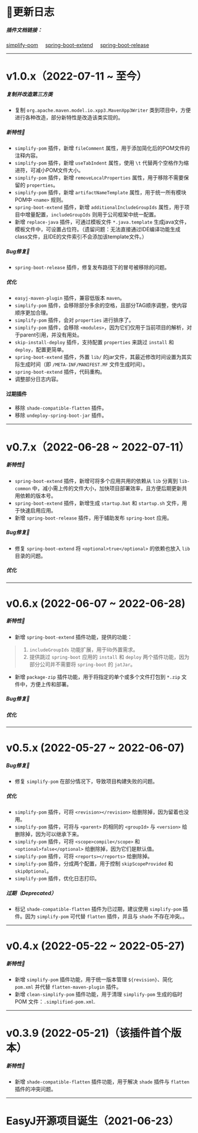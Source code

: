 # 🚀更新日志

##### 插件文档链接：

<a href="./docs/#/maven-plugin/simplify-pom" target="_blank">simplify-pom</a>&nbsp;&nbsp;&nbsp;&nbsp;
<a href="./docs/#/maven-plugin/spring-boot-extend" target="_blank">spring-boot-extend</a>&nbsp;&nbsp;&nbsp;&nbsp;
<a href="./docs/#/maven-plugin/spring-boot-release" target="_blank">spring-boot-release</a>

---------------------------------------------------------------------------------------------------------------------------

# v1.0.x（2022-07-11 ~ 至今）

##### 复制并改造第三方类

* 复制 `org.apache.maven.model.io.xpp3.MavenXpp3Writer` 类到项目中，方便进行各种改造，部分新特性是改造该类实现的。

##### 新特性🐣

* `simplify-pom` 插件，新增 `fileComment` 属性，用于添加简化后的POM文件的注释内容。
* `simplify-pom` 插件，新增 `useTabIndent` 属性，使用 `\t` 代替两个空格作为缩进符，可减小POM文件大小。
* `simplify-pom` 插件，新增 `removeLocalProperties` 属性，用于移除不需要保留的 `properties`。
* `simplify-pom` 插件，新增 `artifactNameTemplate` 属性，用于统一所有模块POM中 `<name>` 规则。
* `spring-boot-extend` 插件，新增 `additionalIncludeGroupIds` 属性，用于项目中增量配置，`includeGroupIds` 则用于公司框架中统一配置。
* 新增 `replace-java` 插件，可通过模板文件 `*.java.template` 生成java文件，模板文件中，可设置占位符。（遗留问题：无法直接通过IDE编译功能生成class文件，且IDE的文件索引不会添加该template文件。）

##### Bug修复🐞

* `spring-boot-release` 插件，修复发布路径下的冒号被移除的问题。

##### 优化

* `easyj-maven-plugin` 插件，兼容低版本 `maven`。
* `simplify-pom` 插件，会移除部分多余的空格，且部分TAG顺序调整，使内容顺序更加合理。
* `simplify-pom` 插件，会对 `properties` 进行排序了。
* `simplify-pom` 插件，会移除 `<modules>`，因为它们仅用于当前项目的解析，对于parent引用，并没有用处。
* `skip-install-deploy` 插件，支持配置 `properties` 来跳过 `install` 和 `deploy`，配置更简单。
* `spring-boot-extend` 插件，外置 `lib/` 的jar文件，其最近修改时间设置为其实际生成时间（即 `/META-INF/MANIFEST.MF` 文件生成时间）。
* `spring-boot-extend` 插件，代码重构。
* 调整部分日志内容。

#### 过期插件

* 移除 `shade-compatible-flatten` 插件。
* 移除 `undeploy-spring-boot-jar` 插件。


---------------------------------------------------------------------------------------------------------------------------

# v0.7.x（2022-06-28 ~ 2022-07-11）

##### 新特性🐣

* `spring-boot-extend` 插件，新增可将多个应用共用的依赖从 `lib` 分离到 `lib-common` 中，减小需上传的文件大小，加快项目部署效率，且方便后期更新共用依赖的版本号。
* `spring-boot-extend` 插件，新增生成 `startup.bat` 和 `startup.sh` 文件，用于快速启用应用。
* 新增 `spring-boot-release` 插件，用于辅助发布 `spring-boot` 应用。

##### Bug修复🐞

* 修复 `spring-boot-extend` 将 `<optional>true</optional>` 的依赖也放入 `lib` 目录的问题。

##### 优化


---------------------------------------------------------------------------------------------------------------------------

# v0.6.x (2022-06-07 ~ 2022-06-28)

##### 新特性🐣

* 新增 `spring-boot-extend` 插件功能，提供的功能：

> 1. `includeGroupIds` 功能扩展，用于lib外置需求。
> 2. 提供跳过 `spring-boot` 应用的 `install` 和 `deploy` 两个插件功能，因为部分公司并不需要将 `spring-boot` 的 `jatJar`。

* 新增 `package-zip` 插件功能，用于将指定的单个或多个文件打包到 `*.zip` 文件中，方便上传和部署。

##### Bug修复🐞

##### 优化


---------------------------------------------------------------------------------------------------------------------------

# v0.5.x (2022-05-27 ~ 2022-06-07)

##### Bug修复🐞

* 修复 `simplify-pom` 在部分情况下，导致项目构建失败的问题。

##### 优化

* `simplify-pom` 插件，可将 `<revision></revision>` 给删除掉，因为留着也没用。
* `simplify-pom` 插件，可将与 `<parent>` 的相同的 `<groupId>` 与 `<version>` 给删除掉，因为可以继承下来。
* `simplify-pom` 插件，可将 `<scope>compile</scope>` 和 `<optional>false</optional>` 给删除掉，因为它们是默认值。
* `simplify-pom` 插件，可将 `<reports></reports>` 给删除掉。
* `simplify-pom` 插件，分成两个配置，用于控制 `skipScopeProvided` 和 `skipOptional`。
* `simplify-pom` 插件，优化日志打印。

##### 过期（Deprecated）

* 标记 `shade-compatible-flatten` 插件为已过期，建议使用 `simplify-pom` 插件。因为 `simplify-pom` 可代替 `flatten` 插件，并且与 `shade` 不存在冲突。。

---------------------------------------------------------------------------------------------------------------------------

# v0.4.x (2022-05-22 ~ 2022-05-27)

##### 新特性🐣

* 新增 `simplify-pom` 插件功能，用于统一版本管理 `${revision}`、简化 `pom.xml` 并代替 `flatten-maven-plugin` 插件。
* 新增 `clean-simplify-pom` 插件功能，用于清理 `simplify-pom` 生成的临时 POM 文件：`.simplified-pom.xml`.


---------------------------------------------------------------------------------------------------------------------------

# v0.3.9 (2022-05-21)（该插件首个版本）

##### 新特性🐣

* 新增 `shade-compatible-flatten` 插件功能，用于解决 `shade` 插件与 `flatten` 插件的冲突问题。

---------------------------------------------------------------------------------------------------------------------------

# EasyJ开源项目诞生（2021-06-23）